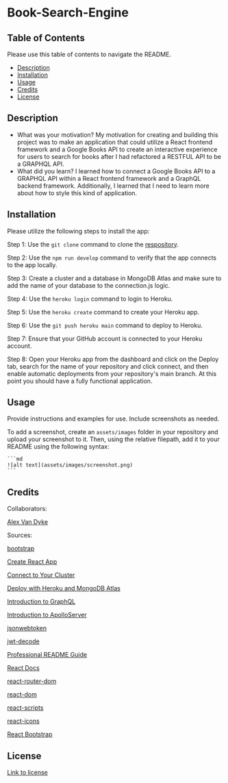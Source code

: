 # Book-Search-Engine

## Table of Contents

Please use this table of contents to navigate the README.

- [Description](#description)
- [Installation](#installation)
- [Usage](#usage)
- [Credits](#credits)
- [License](#license)

## Description

- What was your motivation?
My motivation for creating and building this project was to make an application that could utilize a React frontend framework and a Google Books API to create an interactive experience for users to search for books after I had refactored a RESTFUL API to be a GRAPHQL API.
- What did you learn?
I learned how to connect a Google Books API to a GRAPHQL API within a React frontend framework and a GraphQL backend framework. Additionally, I learned that I need to learn more about how to style this kind of application.

## Installation

Please utilize the following steps to install the app:

Step 1: Use the `git clone` command to clone the [respository](https://github.com/AlexandertheGreat491/Book-Search-Engine.git).

Step 2: Use the `npm run develop` command to verify that the app connects to the app locally.

Step 3: Create a cluster and a database in MongoDB Atlas and make sure to add the name of your database to the connection.js logic.

Step 4: Use the `heroku login` command to login to Heroku.

Step 5: Use the `heroku create` command to create your Heroku app.

Step 6: Use the `git push heroku main` command to deploy to Heroku.

Step 7: Ensure that your GitHub account is connected to your Heroku account.

Step 8: Open your Heroku app from the dashboard and click on the Deploy tab, search for the name of your repository and click connect, and then enable automatic deployments from your repository's main branch. At this point you should have a fully functional application.

## Usage

Provide instructions and examples for use. Include screenshots as needed.

To add a screenshot, create an `assets/images` folder in your repository and upload your screenshot to it. Then, using the relative filepath, add it to your README using the following syntax:

    ```md
    ![alt text](assets/images/screenshot.png)
    ```

## Credits

Collaborators:

[Alex Van Dyke](https://github.com/AlexandertheGreat491)

Sources:

[bootstrap](https://www.npmjs.com/package/bootstrap)

[Create React App](https://github.com/facebook/create-react-app)

[Connect to Your Cluster](https://www.mongodb.com/docs/atlas/tutorial/connect-to-your-cluster/)

[Deploy with Heroku and MongoDB Atlas](https://coding-boot-camp.github.io/full-stack/mongodb/deploy-with-heroku-and-mongodb-atlas)

[Introduction to GraphQL](https://graphql.org/learn/)

[Introduction to ApolloServer](https://www.apollographql.com/docs/apollo-server/v2/)

[jsonwebtoken](https://www.npmjs.com/package/jsonwebtoken)

[jwt-decode](https://www.npmjs.com/package/jwt-decode)

[Professional README Guide](https://coding-boot-camp.github.io/full-stack/github/professional-readme-guide)

[React Docs](https://reactjs.org/docs/getting-started.html)

[react-router-dom](https://www.npmjs.com/package/react-router-dom)

[react-dom](https://www.npmjs.com/package/react-dom)

[react-scripts](https://www.npmjs.com/package/react-scripts)

[react-icons](https://react-icons.github.io/react-icons/)

[React Bootstrap](https://react-bootstrap.netlify.app/getting-started/introduction/)

## License

[Link to license](./LICENSE)